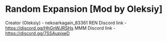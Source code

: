 # Random Expansion [Mod by Oleksiy]
Creator (Oleksiy) - nekoarkagain_83361
REN Discord link - https://discord.gg/HhGnWJRSHs
MMM Discord link - https://discord.gg/7SSAupjxeD
